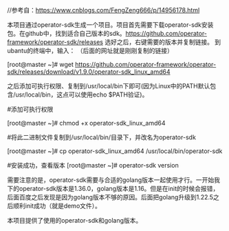 //参考自：https://www.cnblogs.com/FengZeng666/p/14956178.html

本项目通过operator-sdk生成一个项目。项目首先需要下载operator-sdk安装包。在github中，找到适合自己版本的sdk。https://github.com/operator-framework/operator-sdk/releases
选好之后，右键需要的版本并复制链接。
到ubantu的终端中，输入：    （后面的网址就是刚刚复制的链接）

[root@master ~]# wget https://github.com/operator-framework/operator-sdk/releases/download/v1.9.0/operator-sdk_linux_amd64

之后添加可执行权限、复制到/usr/local/bin下即可(因为Linux中的PATH默认包含/usr/local/bin，这点可以使用echo $PATH验证)。

#添加可执行权限

[root@master ~]# chmod +x operator-sdk_linux_amd64

#将此二进制文件复制到/usr/local/bin/目录下，并改名为operator-sdk

[root@master ~]# cp operator-sdk_linux_amd64 /usr/local/bin/operator-sdk  

#安装成功，查看版本
[root@master ~]# operator-sdk version

需要注意的是，operator-sdk需要与合适的golang版本一起使用才行。一开始我下的operator-sdk版本是1.36.0，golang版本是1.16。但是在init的时候会报错，后面百度之后发现是因为golang版本不够的原因。后面把golang升级到1.22.5之后顺利init成功（就是demo文件）。

本项目提供了使用的operator-sdk和golang版本。
